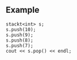 ## Example 

    stackt<int> s;
    s.push(10);
    s.push(9);
    s.push(8);
    s.push(7);
    cout << s.pop() << endl;
